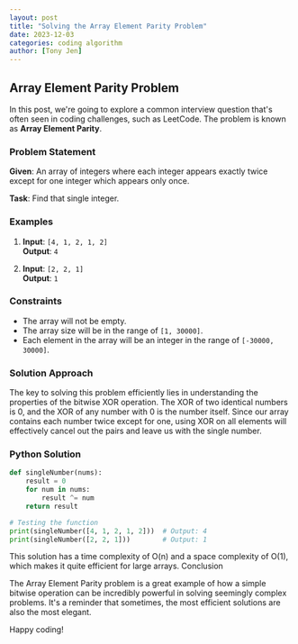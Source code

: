 ```yaml
---
layout: post
title: "Solving the Array Element Parity Problem"
date: 2023-12-03
categories: coding algorithm
author: [Tony Jen]
---
```


## Array Element Parity Problem

In this post, we're going to explore a common interview question that's often seen in coding challenges, such as LeetCode. The problem is known as **Array Element Parity**.

### Problem Statement

**Given**: An array of integers where each integer appears exactly twice except for one integer which appears only once.

**Task**: Find that single integer.

### Examples

1. **Input**: `[4, 1, 2, 1, 2]`  
   **Output**: `4`

2. **Input**: `[2, 2, 1]`  
   **Output**: `1`

### Constraints

- The array will not be empty.
- The array size will be in the range of `[1, 30000]`.
- Each element in the array will be an integer in the range of `[-30000, 30000]`.

### Solution Approach

The key to solving this problem efficiently lies in understanding the properties of the bitwise XOR operation. The XOR of two identical numbers is 0, and the XOR of any number with 0 is the number itself. Since our array contains each number twice except for one, using XOR on all elements will effectively cancel out the pairs and leave us with the single number.

### Python Solution

```python
def singleNumber(nums):
    result = 0
    for num in nums:
        result ^= num
    return result

# Testing the function
print(singleNumber([4, 1, 2, 1, 2]))  # Output: 4
print(singleNumber([2, 2, 1]))        # Output: 1

```

This solution has a time complexity of O(n) and a space complexity of O(1), which makes it quite efficient for large arrays.
Conclusion

The Array Element Parity problem is a great example of how a simple bitwise operation can be incredibly powerful in solving seemingly complex problems. It's a reminder that sometimes, the most efficient solutions are also the most elegant.

Happy coding!